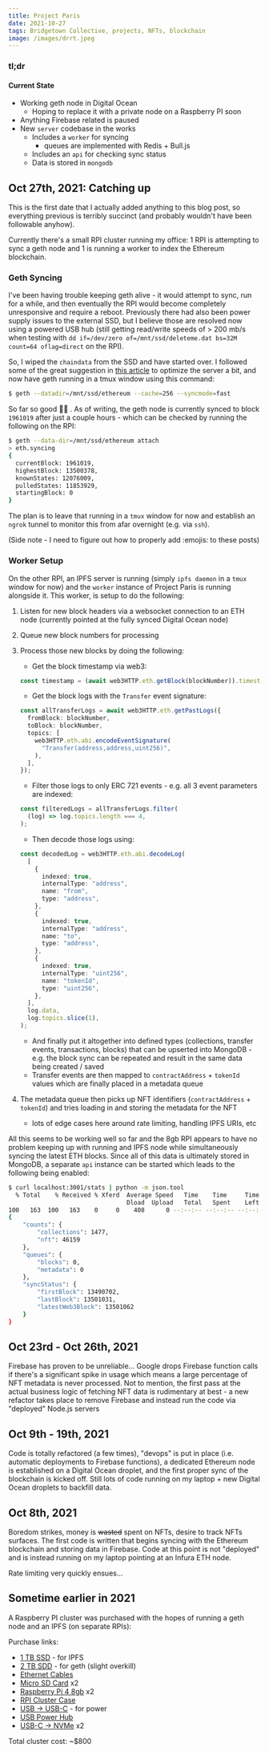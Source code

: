 ```yaml
---
title: Project Paris
date: 2021-10-27
tags: Bridgetown Collective, projects, NFTs, blockchain
image: /images/drrt.jpeg
---
```


### tl;dr

#### Current State

- Working geth node in Digital Ocean
  - Hoping to replace it with a private node on a Raspberry PI soon
- Anything Firebase related is paused
- New `server` codebase in the works
  - Includes a `worker` for syncing
    - queues are implemented with Redis + Bull.js
  - Includes an `api` for checking sync status
  - Data is stored in `mongodb`

## Oct 27th, 2021: Catching up

This is the first date that I actually added anything to this blog post, so everything previous is terribly succinct (and probably wouldn't have been followable anyhow).

Currently there's a small RPI cluster running my office: 1 RPI is attempting to sync a geth node and 1 is running a worker to index the Ethereum blockchain.

### Geth Syncing

I've been having trouble keeping geth alive - it would attempt to sync, run for a while, and then eventually the RPI would become completely unresponsive and require a reboot. Previously there had also been power supply issues to the external SSD, but I believe those are resolved now using a powered USB hub (still getting read/write speeds of > 200 mb/s when testing with `dd if=/dev/zero of=/mnt/ssd/deleteme.dat bs=32M count=64 oflag=direct` on the RPI).

So, I wiped the `chaindata` from the SSD and have started over. I followed some of the great suggestion in [this article](https://greg.jeanmart.me/2020/02/23/running-an-ethereum-full-node-on-a-raspberrypi-4-/) to optimize the server a bit, and now have geth running in a tmux window using this command:

```bash
$ geth --datadir=/mnt/ssd/ethereum --cache=256 --syncmode=fast
```

So far so good 🤷‍♀ . As of writing, the geth node is currently synced to block `1961019` after just a couple hours - which can be checked by running the following on the RPI:

```bash
$ geth --data-dir=/mnt/ssd/ethereum attach
> eth.syncing
{
  currentBlock: 1961019,
  highestBlock: 13500378,
  knownStates: 12076009,
  pulledStates: 11853929,
  startingBlock: 0
}
```

The plan is to leave that running in a `tmux` window for now and establish an `ngrok` tunnel to monitor this from afar overnight (e.g. via `ssh`).

(Side note - I need to figure out how to properly add :emojis: to these posts)

### Worker Setup

On the other RPI, an IPFS server is running (simply `ipfs daemon` in a `tmux` window for now) and the `worker` instance of Project Paris is running alongside it. This worker, is setup to do the following:

1. Listen for new block headers via a websocket connection to an ETH node (currently pointed at the fully synced Digital Ocean node)
2. Queue new block numbers for processing
3. Process those new blocks by doing the following:

   - Get the block timestamp via web3:

   ```typescript
   const timestamp = (await web3HTTP.eth.getBlock(blockNumber)).timestamp;
   ```

   - Get the block logs with the `Transfer` event signature:

   ```typescript
   const allTransferLogs = await web3HTTP.eth.getPastLogs({
     fromBlock: blockNumber,
     toBlock: blockNumber,
     topics: [
       web3HTTP.eth.abi.encodeEventSignature(
         "Transfer(address,address,uint256)",
       ),
     ],
   });
   ```

   - Filter those logs to only ERC 721 events - e.g. all 3 event parameters are indexed:

   ```typescript
   const filteredLogs = allTransferLogs.filter(
     (log) => log.topics.length === 4,
   );
   ```

   - Then decode those logs using:

   ```typescript
   const decodedLog = web3HTTP.eth.abi.decodeLog(
     [
       {
         indexed: true,
         internalType: "address",
         name: "from",
         type: "address",
       },
       {
         indexed: true,
         internalType: "address",
         name: "to",
         type: "address",
       },
       {
         indexed: true,
         internalType: "uint256",
         name: "tokenId",
         type: "uint256",
       },
     ],
     log.data,
     log.topics.slice(1),
   );
   ```

   - And finally put it altogether into defined types (collections, transfer events, transactions, blocks) that can be upserted into MongoDB - e.g. the block sync can be repeated and result in the same data being created / saved
   - Transfer events are then mapped to `contractAddress` + `tokenId` values which are finally placed in a metadata queue

4. The metadata queue then picks up NFT identifiers (`contractAddress` + `tokenId`) and tries loading in and storing the metadata for the NFT
   - lots of edge cases here around rate limiting, handling IPFS URIs, etc

All this seems to be working well so far and the 8gb RPI appears to have no problem keeping up with running and IPFS node while simultaneously syncing the latest ETH blocks. Since all of this data is ultimately stored in MongoDB, a separate `api` instance can be started which leads to the following being enabled:

```bash
$ curl localhost:3001/stats | python -m json.tool
  % Total    % Received % Xferd  Average Speed   Time    Time     Time  Current
                                 Dload  Upload   Total   Spent    Left  Speed
100   163  100   163    0     0    408      0 --:--:-- --:--:-- --:--:--   408
{
    "counts": {
        "collections": 1477,
        "nft": 46159
    },
    "queues": {
        "blocks": 0,
        "metadata": 0
    },
    "syncStatus": {
        "firstBlock": 13490702,
        "lastBlock": 13501031,
        "latestWeb3Block": 13501062
    }
}
```

## Oct 23rd - Oct 26th, 2021

Firebase has proven to be unreliable... Google drops Firebase function calls if there's a significant spike in usage which means a large percentage of NFT metadata is never processed. Not to mention, the first pass at the actual business logic of fetching NFT data is rudimentary at best - a new refactor takes place to remove Firebase and instead run the code via "deployed" Node.js servers

## Oct 9th - 19th, 2021

Code is totally refactored (a few times), "devops" is put in place (i.e. automatic deployments to Firebase functions), a dedicated Ethereum node is established on a Digital Ocean droplet, and the first proper sync of the blockchain is kicked off. Still lots of code running on my laptop + new Digital Ocean droplets to backfill data.

## Oct 8th, 2021

Boredom strikes, money is ~~wasted~~ spent on NFTs, desire to track NFTs surfaces. The first code is written that begins syncing with the Ethereum blockchain and storing data in Firebase. Code at this point is not "deployed" and is instead running on my laptop pointing at an Infura ETH node.

Rate limiting very quickly ensues...

## Sometime earlier in 2021

A Raspberry PI cluster was purchased with the hopes of running a geth node and an IPFS (on separate RPIs):

Purchase links:

- [1 TB SSD](https://www.amazon.com/gp/product/B08V83JZH4/ref=ppx_yo_dt_b_asin_title_o00_s00?ie=UTF8&psc=1) - for IPFS
- [2 TB SDD](https://www.amazon.com/gp/product/B07MFZXR1B/ref=ppx_yo_dt_b_asin_title_o07_s00?ie=UTF8&psc=1) - for geth (slight overkill)
- [Ethernet Cables](https://www.amazon.com/gp/product/B001VPKKRQ/ref=ppx_yo_dt_b_asin_title_o08_s00?ie=UTF8&psc=1)
- [Micro SD Card](https://www.amazon.com/gp/product/B06XWN9Q99/ref=ppx_yo_dt_b_asin_title_o09_s00?ie=UTF8&psc=1) x2
- [Raspberry Pi 4 8gb](https://www.canakit.com/raspberry-pi-4-8gb.html) x2
- [RPI Cluster Case](https://www.amazon.com/gp/product/B07PV6T91Z/ref=ppx_yo_dt_b_asin_title_o00_s01?ie=UTF8&psc=1)
- [USB -> USB-C](https://www.amazon.com/gp/product/B096Z7ZP8X/ref=ppx_yo_dt_b_asin_title_o00_s01?ie=UTF8&psc=1) - for power
- [USB Power Hub](https://www.amazon.com/gp/product/B00YRYS4T4/ref=ppx_yo_dt_b_asin_title_o00_s00?ie=UTF8&psc=1)
- [USB-C -> NVMe](https://www.amazon.com/gp/product/B07N48N5GR/ref=ppx_yo_dt_b_asin_title_o07_s00?ie=UTF8&psc=1) x2

Total cluster cost: ~$800
